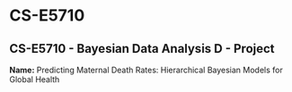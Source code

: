 # CS-E5710

## CS-E5710 - Bayesian Data Analysis D - Project

**Name:** Predicting Maternal Death Rates: Hierarchical Bayesian Models for Global Health

